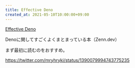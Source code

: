 ```yaml
---
title: Effective Deno
created_at: 2021-05-10T10:00:00+09:00
---
```


[Effective Deno](https://zenn.dev/uki00a/books/effective-deno)

Denoに関してすごくよくまとまっている本（Zenn.dev）

まず最初に読むのをおすすめ。

https://twitter.com/mryhryki/status/1390079994743775235